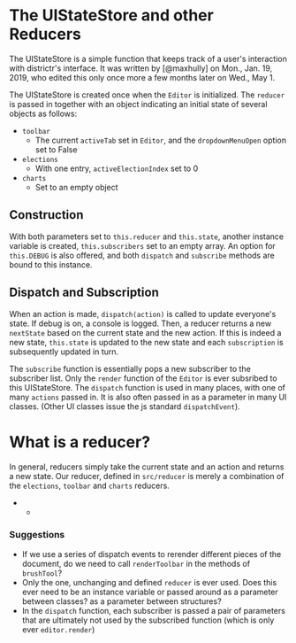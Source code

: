 # The UIStateStore and other Reducers

The UIStateStore is a simple function that keeps track of a user's 
interaction with districtr's interface. It was written by [@maxhully]
on Mon., Jan. 19, 2019, who edited this only once more a few months
later on Wed., May 1.

The UIStateStore is created once when the `Editor` is initialized. 
The `reducer` is passed in together with an object indicating an initial
state of several objects as follows:
- `toolbar`
  - The current `activeTab` set in `Editor`, and the `dropdownMenuOpen` option set to False
- `elections` 
  -  With one entry, `activeElectionIndex` set to 0
- `charts`
  - Set to an empty object

## Construction

With both parameters set to `this.reducer` and `this.state`, another instance
variable is created, `this.subscribers` set to an empty array. An option for
`this.DEBUG` is also offered, and both `dispatch` and `subscribe` methods
are bound to this instance. 

## Dispatch and Subscription 

When an action is made, `dispatch(action)` is called to update everyone's state.
If debug is on, a console is logged. Then, a reducer returns a new `nextState`
based on the current state and the new action. If this is indeed a new state,
`this.state` is updated to the new state and each `subscription` is subsequently
updated in turn.

The `subscribe` function is essentially pops a new subscriber to the subscriber list.
Only the `render` function of the `Editor` is ever subsribed to this UIStateStore. 
The `dispatch` function is used in many places, with one of many `actions` passed in.
It is also often passed in as a parameter in many UI classes. (Other UI classes issue the js
standard `dispatchEvent`). 
 
# What is a reducer?

In general, reducers simply take the current state and an action and returns a new state. Our reducer,
defined in `src/reducer` is merely a combination of the `elections`, `toolbar` and `charts`
reducers. 

* *

### Suggestions

- If we use a series of dispatch events to rerender different pieces of the document, do we
need to call `renderToolbar` in the methods of `brushTool`? 
- Only the one, unchanging and  defined `reducer` is ever used. Does this ever need to be an
instance variable or passed around as a parameter between classes?
as a parameter between structures?
- In the `dispatch` function, each subscriber is passed a pair of parameters that are ultimately not
used by the subscribed function (which is only ever `editor.render`) 
